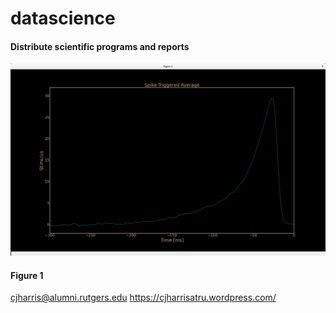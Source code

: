 # datascience
#### Distribute scientific programs and reports
![image](image/sta.png "figure 1")
#### Figure 1

cjharris@alumni.rutgers.edu
https://cjharrisatru.wordpress.com/
